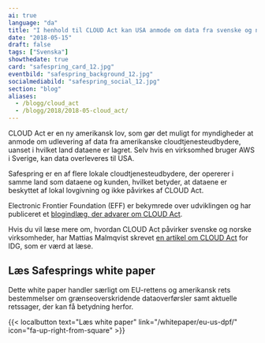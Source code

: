 ```yaml
---
ai: true
language: "da"
title: "I henhold til CLOUD Act kan USA anmode om data fra svenske og norske virksomheder."
date: "2018-05-15"
draft: false
tags: ["Svenska"]
showthedate: true
card: "safespring_card_12.jpg"
eventbild: "safespring_background_12.jpg"
socialmediabild: "safespring_social_12.jpg"
section: "blog"
aliases:
  - /blogg/cloud_act
  - /blogg/2018/2018-05-cloud_act/
---
```


CLOUD Act er en ny amerikansk lov, som gør det muligt for myndigheder at anmode om udlevering af data fra amerikanske cloudtjenesteudbydere, uanset i hvilket land dataene er lagret. Selv hvis en virksomhed bruger AWS i Sverige, kan data overleveres til USA.

Safespring er en af flere lokale cloudtjenesteudbydere, der opererer i samme land som dataene og kunden, hvilket betyder, at dataene er beskyttet af lokal lovgivning og ikke påvirkes af CLOUD Act.

Electronic Frontier Foundation (EFF) er bekymrede over udviklingen og har publiceret et [blogindlæg, der advarer om CLOUD Act][effcloudact].

Hvis du vil læse mere om, hvordan CLOUD Act påvirker svenske og norske virksomheder, har Mattias Malmqvist skrevet [en artikel om CLOUD Act][cloudact] for IDG, som er værd at læse.

<h2 id="testa-safespring">Læs Safesprings white paper</h2>

Dette white paper handler særligt om EU-rettens og amerikansk rets bestemmelser om grænseoverskridende dataoverførsler samt aktuelle retssager, der kan få betydning herfor.

{{< localbutton text="Læs white paper" link="/whitepaper/eu-us-dpf/" icon="fa-up-right-from-square" >}}

[cloudact]: http://bit.ly/2IdBiu0
[effcloudact]: https://www.eff.org/deeplinks/2018/04/us-cloud-act-and-eu-privacy-protection-race-bottom
